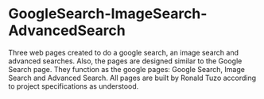 # GoogleSearch-ImageSearch-AdvancedSearch
Three web pages created to do a google search, an image search and advanced searches.
Also, the pages are designed similar to the Google Search page.
They function as the google pages: Google Search, Image Search and Advanced Search.
All pages are built by Ronald Tuzo according to project specifications as understood.
